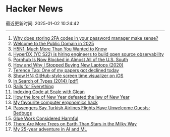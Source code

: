 # Hacker News

最近更新时间: 2025-01-02 10:24:42

--- 
1. [Why does storing 2FA codes in your password manager make sense?](https://andygrunwald.com/blog/why-does-storing-two-factor-authentication-codes-in-your-password-manager-make-sense/) 
2. [Welcome to the Public Domain in 2025](https://blog.archive.org/2025/01/01/welcome-to-the-public-domain-in-2025/) 
3. [H5N1: Much More Than You Wanted to Know](https://www.astralcodexten.com/p/h5n1-much-more-than-you-wanted-to) 
4. [HyperDX (YC S22) is hiring engineers to build open source observability](https://www.ycombinator.com/companies/hyperdx/jobs) 
5. [Pornhub Is Now Blocked in Almost All of the U.S. South](https://www.404media.co/pornhub-is-now-blocked-in-almost-all-of-the-u-s-south/) 
6. [How and Why I Stopped Buying New Laptops (2020)](https://solar.lowtechmagazine.com/2020/12/how-and-why-i-stopped-buying-new-laptops) 
7. [Terence Tao: One of my papers got declined today](https://mathstodon.xyz/@tao/113721192051328193) 
8. [Show HN: GitHub-style screen time visualizer on iOS](https://apps.apple.com/us/app/clearspace-reduce-screen-time/id1572515807) 
9. [In Search of Types (2014) [pdf]](https://www.humprog.org/~stephen/papers/kell14in-author-version.pdf) 
10. [Rails for Everything](https://literallythevoid.com/blog/rails_for_everything.html) 
11. [Indexing Code at Scale with Glean](https://engineering.fb.com/2024/12/19/developer-tools/glean-open-source-code-indexing/) 
12. [How the lore of New Year defeated the law of New Year](https://davidallengreen.com/2025/01/how-the-lore-of-new-year-defeated-the-law-of-new-year-how-the-english-state-gave-up-on-insisting-the-new-year-started-on-25-march/) 
13. [My favourite computer ergonomics hack](https://blog.jacobvosmaer.nl/0036-beeper/) 
14. [Passengers Say Turkish Airlines Flights Have Unwelcome Guests: Bedbugs](https://www.nytimes.com/2025/01/01/travel/bedbugs-turkish-airlines-flights.html) 
15. [Glue Work Considered Harmful](https://www.seangoedecke.com/glue-work-considered-harmful/) 
16. [There Are More Trees on Earth Than Stars in the Milky Way](https://www.snopes.com/fact-check/trees-stars-milky-way/) 
17. [My 25-year adventure in AI and ML](https://austinhenley.com/blog/25yearsofai.html) 
